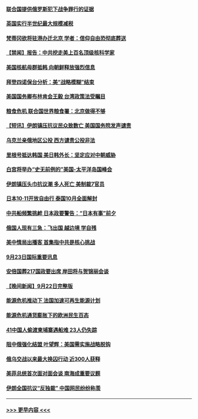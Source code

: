 #### [联合国提供俄罗斯犯下战争罪行的证据](../pages/prog202/a103535571.md?t=09240650) 
#### [英国实行半世纪最大规模减税](../pages/prog202/a103535464.md?t=09240650) 
#### [梵蒂冈欲将驻港办迁北京 学者：信仰自由恐彻底葬送](../pages/prog202/a103535537.md?t=09240650) 
#### [【禁闻】报告：中共挖走美上百名顶级核科学家](../pages/prog202/a103535370.md?t=09240650) 
#### [美国核航母群抵韩 向朝鲜释放强烈信息](../pages/prog202/a103535383.md?t=09240650) 
#### [拜登四诺保台分析：美“战略模糊”结束](../pages/prog202/a103535391.md?t=09240650) 
#### [美国国务卿布林肯会王毅 台湾政策法受瞩目](../pages/prog202/a103535346.md?t=09240650) 
#### [粮食危机 联合国世界粮食署：北京做得不够](../pages/prog202/a103535394.md?t=09240650) 
#### [【短讯】伊朗镇压抗议民众致数亡 美国国务院发声谴责](../pages/prog202/a103535389.md?t=09240650) 
#### [乌克兰亲俄地区公投 西方谴责公投非法](../pages/prog202/a103535399.md?t=09240650) 
#### [里根号抵达韩国 美日韩外长：坚定应对中朝威胁](../pages/prog202/a103535324.md?t=09240650) 
#### [白宫将举办“史无前例的”美国-太平洋岛国峰会](../pages/prog202/a103535334.md?t=09240650) 
#### [伊朗镇压头巾抗议潮 多人死亡 美制裁7官员](../pages/prog202/a103535291.md?t=09240650) 
#### [日本10‧11开放自由行 泰国10月全面解封](../pages/prog202/a103535279.md?t=09240650) 
#### [中共船频繁挑衅 日本政要警告：“日本有事”前夕](../pages/prog202/a103535193.md?t=09240650) 
#### [俄国人现有三急：飞出国 越边境 学自残](../pages/prog202/a103535202.md?t=09240650) 
#### [美中情局出播客 首集指中共是核心挑战](../pages/prog202/a103535198.md?t=09240650) 
#### [9月23日国际重要讯息](../pages/prog202/a103535184.md?t=09240650) 
#### [安倍国葬217国政要出席 岸田将与贺锦丽会谈](../pages/prog202/a103534979.md?t=09240650) 
#### [【晚间新闻】9月22日完整版](../pages/prog202/a103534962.md?t=09240650) 
#### [能源危机推动下 法国加速可再生能源计划](../pages/prog202/a103534830.md?t=09240650) 
#### [能源危机通货膨胀下的欧洲民生百态](../pages/prog202/a103534836.md?t=09240650) 
#### [41中国人偷渡柬埔寨遇船难 23人仍失踪](../pages/prog202/a103534834.md?t=09240650) 
#### [阻中俄强化结盟 叶望辉：美国需实施战略脱钩](../pages/prog202/a103534839.md?t=09240650) 
#### [俄乌交战以来最大换囚行动 近300人获释](../pages/prog202/a103534832.md?t=09240650) 
#### [美菲总统首次面对面会谈 南海成重要议题](../pages/prog202/a103534824.md?t=09240650) 
#### [伊朗全国抗议“反独裁” 中国网民纷纷称羡](../pages/prog202/a103534757.md?t=09240650) 

----
#### [ >>> 更早内容 <<< ](../indexes/prog202-earlier.md)
